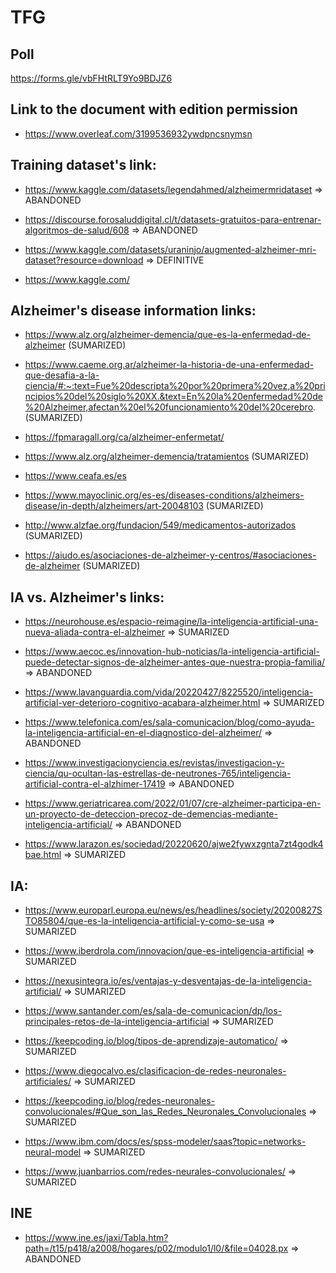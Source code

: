 # TFG

## Poll

https://forms.gle/vbFHtRLT9Yo9BDJZ6

## Link to the document with edition permission

- https://www.overleaf.com/3199536932ywdpncsnymsn

## Training dataset's link:

- https://www.kaggle.com/datasets/legendahmed/alzheimermridataset => ABANDONED

- https://discourse.forosaluddigital.cl/t/datasets-gratuitos-para-entrenar-algoritmos-de-salud/608 => ABANDONED

- https://www.kaggle.com/datasets/uraninjo/augmented-alzheimer-mri-dataset?resource=download => DEFINITIVE

- https://www.kaggle.com/

## Alzheimer's disease information links:

- https://www.alz.org/alzheimer-demencia/que-es-la-enfermedad-de-alzheimer (SUMARIZED)

- https://www.caeme.org.ar/alzheimer-la-historia-de-una-enfermedad-que-desafia-a-la-ciencia/#:~:text=Fue%20descripta%20por%20primera%20vez,a%20principios%20del%20siglo%20XX.&text=En%20la%20enfermedad%20de%20Alzheimer,afectan%20el%20funcionamiento%20del%20cerebro. (SUMARIZED)

- https://fpmaragall.org/ca/alzheimer-enfermetat/

- https://www.alz.org/alzheimer-demencia/tratamientos (SUMARIZED)

- https://www.ceafa.es/es

- https://www.mayoclinic.org/es-es/diseases-conditions/alzheimers-disease/in-depth/alzheimers/art-20048103 (SUMARIZED)

- http://www.alzfae.org/fundacion/549/medicamentos-autorizados (SUMARIZED)

- https://aiudo.es/asociaciones-de-alzheimer-y-centros/#asociaciones-de-alzheimer (SUMARIZED)


## IA vs. Alzheimer's links:

- https://neurohouse.es/espacio-reimagine/la-inteligencia-artificial-una-nueva-aliada-contra-el-alzheimer => SUMARIZED

- https://www.aecoc.es/innovation-hub-noticias/la-inteligencia-artificial-puede-detectar-signos-de-alzheimer-antes-que-nuestra-propia-familia/ => ABANDONED

- https://www.lavanguardia.com/vida/20220427/8225520/inteligencia-artificial-ver-deterioro-cognitivo-acabara-alzheimer.html => SUMARIZED

- https://www.telefonica.com/es/sala-comunicacion/blog/como-ayuda-la-inteligencia-artificial-en-el-diagnostico-del-alzheimer/ => ABANDONED

- https://www.investigacionyciencia.es/revistas/investigacion-y-ciencia/qu-ocultan-las-estrellas-de-neutrones-765/inteligencia-artificial-contra-el-alzhimer-17419 => ABANDONED

- https://www.geriatricarea.com/2022/01/07/cre-alzheimer-participa-en-un-proyecto-de-deteccion-precoz-de-demencias-mediante-inteligencia-artificial/ => ABANDONED

- https://www.larazon.es/sociedad/20220620/ajwe2fywxzgnta7zt4godk4bae.html => SUMARIZED

## IA:

- https://www.europarl.europa.eu/news/es/headlines/society/20200827STO85804/que-es-la-inteligencia-artificial-y-como-se-usa => SUMARIZED

- https://www.iberdrola.com/innovacion/que-es-inteligencia-artificial => SUMARIZED

- https://nexusintegra.io/es/ventajas-y-desventajas-de-la-inteligencia-artificial/ => SUMARIZED

- https://www.santander.com/es/sala-de-comunicacion/dp/los-principales-retos-de-la-inteligencia-artificial => SUMARIZED

- https://keepcoding.io/blog/tipos-de-aprendizaje-automatico/ => SUMARIZED

- https://www.diegocalvo.es/clasificacion-de-redes-neuronales-artificiales/ => SUMARIZED

- https://keepcoding.io/blog/redes-neuronales-convolucionales/#Que_son_las_Redes_Neuronales_Convolucionales => SUMARIZED

- https://www.ibm.com/docs/es/spss-modeler/saas?topic=networks-neural-model => SUMARIZED

- https://www.juanbarrios.com/redes-neurales-convolucionales/ => SUMARIZED

## INE

- https://www.ine.es/jaxi/Tabla.htm?path=/t15/p418/a2008/hogares/p02/modulo1/l0/&file=04028.px => ABANDONED

